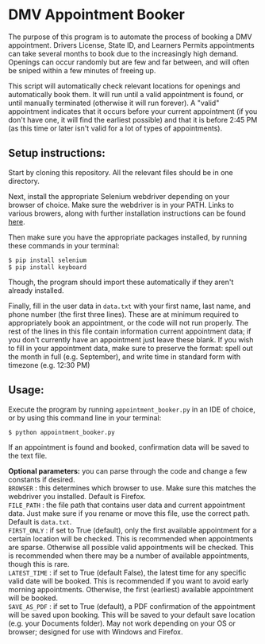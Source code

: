 # DMV Appointment Booker

The purpose of this program is to automate the process of booking a DMV appointment.
Drivers License, State ID, and Learners Permits appointments can take several months to book due to the increasingly high demand.
Openings can occur randomly but are few and far between, and will often be sniped within a few minutes of freeing up.

This script will automatically check relevant locations for openings and automatically book them.
It will run until a valid appointment is found, or until manually terminated (otherwise it will run forever).
A "valid" appointment indicates that it occurs before your current appointment
(if you don't have one, it will find the earliest possible)
and that it is before 2:45 PM (as this time or later isn't valid for a lot of types of appointments).

## Setup instructions:

Start by cloning this repository. All the relevant files should be in one directory.

Next, install the appropriate Selenium webdriver depending on your browser of choice.
Make sure the webdriver is in your PATH.
Links to various browers, along with further installation instructions can be found
[here](https://selenium-python.readthedocs.io/installation.html#drivers).

Then make sure you have the appropriate packages installed, by running these commands in your terminal:
```
$ pip install selenium
$ pip install keyboard
```
Though, the program should import these automatically if they aren't already installed.

Finally, fill in the user data in `data.txt` with your first name, last name, and phone number (the first three lines).
These are at minimum required to appropriately book an appointment, or the code will not run properly.
The rest of the lines in this file contain information current appointment data;
if you don't currently have an appointment just leave these blank.
If you wish to fill in your appointment data, make sure to preserve the format:
spell out the month in full (e.g. September), and write time in standard form with timezone (e.g. 12:30 PM)

## Usage:

Execute the program by running `appointment_booker.py` in an IDE of choice,
or by using this command line in your terminal:
```
$ python appointment_booker.py
```

If an appointment is found and booked, confirmation data will be saved to the text file.

**Optional parameters:** you can parse through the code and change a few constants if desired.\
`BROWSER` : this determines which browser to use. Make sure this matches the webdriver you installed.
Default is Firefox.\
`FILE_PATH` : the file path that contains user data and current appointment data.
Just make sure if you rename or move this file, use the correct path. Default is `data.txt`.\
`FIRST_ONLY` : if set to True (default), only the first available appointment for a certain location will be checked.
This is recommended when appointments are sparse.
Otherwise all possible valid appointments will be checked.
This is recommended when there may be a number of available appointments, though this is rare.\
`LATEST_TIME` : if set to True (default False), the latest time for any specific valid date will be booked.
This is recommended if you want to avoid early morning appointments.
Otherwise, the first (earliest) available appointment will be booked.\
`SAVE_AS_PDF` : if set to True (default), a PDF confirmation of the appointment will be saved upon booking.
This will be saved to your default save location (e.g. your Documents folder).
May not work depending on your OS or browser; designed for use with Windows and Firefox.